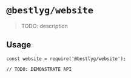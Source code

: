 # `@bestlyg/website`

> TODO: description

## Usage

```
const website = require('@bestlyg/website');

// TODO: DEMONSTRATE API
```
